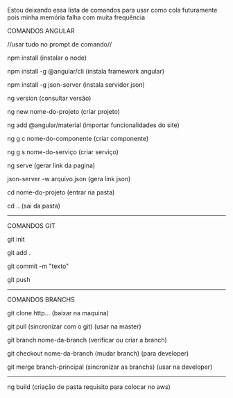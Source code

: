 Estou deixando essa lista de comandos para usar como cola futuramente pois minha memória falha com muita frequência

COMANDOS ANGULAR

//usar tudo no prompt de comando//

npm install (instalar o node)

npm install -g @angular/cli (instala framework angular)

npm install -g json-server (instala servidor json)

ng version (consultar versão)

ng new nome-do-projeto (criar projeto)

ng add @angular/material (importar funcionalidades do site)

ng g c nome-do-componente (criar componente)

ng g s nome-do-serviço (criar serviço)

ng serve (gerar link da pagina)

json-server -w arquivo.json (gera link json)

cd nome-do-projeto (entrar na pasta)

cd .. (sai da pasta)

-----

COMANDOS GIT

git init

git add .

git commit -m "texto"

git push

-----

COMANDOS BRANCHS

git clone http... (baixar na maquina)

git pull (sincronizar com o git) (usar na master)

git branch nome-da-branch (verificar ou criar a branch)

git checkout nome-da-branch (mudar branch) (para developer)

git merge branch-principal (sincronizar as branchs) (usar na developer)

-----

ng build (criação de pasta requisito para colocar no aws)
